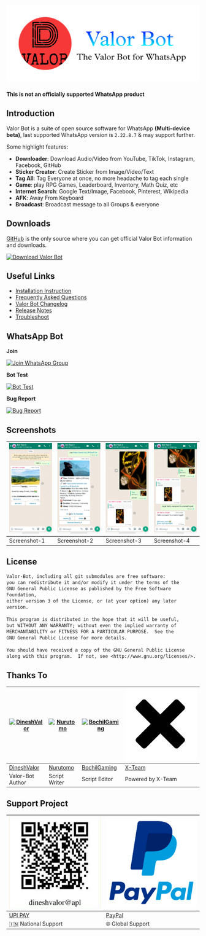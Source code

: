 ![](docs/images/logo.png)

#### This is not an officially supported WhatsApp product

## Introduction
Valor Bot is a suite of open source software for WhatsApp **(Multi-device beta)**, last supported WhatsApp version is `2.22.8.7` & may support further.<br>

Some highlight features:

- **Downloader**: Download Audio/Video from YouTube, TikTok, Instagram, Facebook, GitHub
- **Sticker Creator**: Create Sticker from Image/Video/Text
- **Tag All**: Tag Everyone at once, no more headache to tag each single
- **Game**: play RPG Games, Leaderboard, Inventory, Math Quiz, etc
- **Internet Search**: Google Text/Image, Facebook, Pinterest, Wikipedia
- **AFK**: Away From Keyboard
- **Broadcast**: Broadcast message to all Groups & everyone

## Downloads

[GitHub](https://github.com/DineshValor/valor-game) is the only source where you can get official Valor Bot information and downloads.

[![Download Valor Bot](https://img.shields.io/badge/Valor_Bot-v2.22.8.7-blue)](https://github.com/DineshValor/valor-game/releases/download/v2.22.8.7/Valor_Bot-v2.22.8.7.zip)

## Useful Links
- [Installation Instruction](https://github.com/DineshValor/valor-game/blob/md/docs/install.md)
- [Frequently Asked Questions](https://github.com/DineshValor/valor-game/blob/md/docs/faq.md)
- [Valor Bot Changelog](https://github.com/DineshValor/valor-game/blob/md/docs/changes.md)
- [Release Notes](https://github.com/DineshValor/valor-game/tags)
- [Troubleshoot](https://github.com/puppeteer/puppeteer/blob/main/docs/troubleshooting.md)

## WhatsApp Bot

**Join** 

[![Join WhatsApp Group](https://img.shields.io/badge/Join-WhatsApp_Group-whatsapp?logo=whatsapp)](https://chat.whatsapp.com/J16Ay8zo6zk1hc8SQ6Pqv8)

**Bot Test**

[![Bot Test](https://img.shields.io/badge/Bot_Test-WhatsApp-whatsapp?logo=whatsapp)](https://wa.me/919971107409)

**Bug Report**

[![Bug Report](https://img.shields.io/badge/Bug_Report-WhatsApp-whatsapp?logo=whatsapp)](https://wa.me/919107910799)

## Screenshots

[![Sample-1](docs/images/sample1.jpg)](https://raw.githubusercontent.com/DineshValor/valor-game/md/docs/images/sample1.jpg) | [![Sample-2](docs/images/sample2.jpg)](https://raw.githubusercontent.com/DineshValor/valor-game/md/docs/images/sample2.jpg) | [![Sample-3](docs/images/sample3.jpg)](https://raw.githubusercontent.com/DineshValor/valor-game/md/docs/images/sample3.jpg) | [![Sample-4](docs/images/sample4.jpg)](https://raw.githubusercontent.com/DineshValor/valor-game/md/docs/images/sample4.jpg)
----|----|----|----
Screenshot-1 | Screenshot-2 | Screenshot-3 | Screenshot-4

## License

    Valor-Bot, including all git submodules are free software:
    you can redistribute it and/or modify it under the terms of the
    GNU General Public License as published by the Free Software Foundation,
    either version 3 of the License, or (at your option) any later version.

    This program is distributed in the hope that it will be useful,
    but WITHOUT ANY WARRANTY; without even the implied warranty of
    MERCHANTABILITY or FITNESS FOR A PARTICULAR PURPOSE.  See the
    GNU General Public License for more details.

    You should have received a copy of the GNU General Public License
    along with this program.  If not, see <http://www.gnu.org/licenses/>.


## Thanks To

[![DineshValor](https://github.com/DineshValor.png)](https://github.com/DineshValor) | [![Nurutomo](https://github.com/Nurutomo.png)](https://github.com/Nurutomo) | [![BochilGaming](https://github.com/BochilGaming.png)](https://github.com/BochilGaming) | [![X-Team](docs/images/xlogo.png)](https://api.xteam.xyz/) 
----|----|----|----
[DineshValor](https://github.com/DineshValor) | [Nurutomo](https://github.com/Nurutomo) | [BochilGaming](https://github.com/BochilGaming) | [X-Team](https://api.xteam.xyz/)
Valor-Bot Author | Script Writer | Script Editor | Powered by X-Team

## Support Project

[![UPI PAY](docs/images/upi-qrcode.jpg)](https://raw.githubusercontent.com/DineshValor/valor-game/md/docs/images/upi-qrcode.jpg) | [![PayPal](docs/images/paypal.png)](https://www.paypal.me/DineshValor)
----|----
[UPI PAY](https://raw.githubusercontent.com/DineshValor/valor-game/md/docs/images/upi-qrcode.jpg) | [PayPal](https://www.paypal.me/DineshValor)
🇮🇳 National Support | 🌐 Global Support
